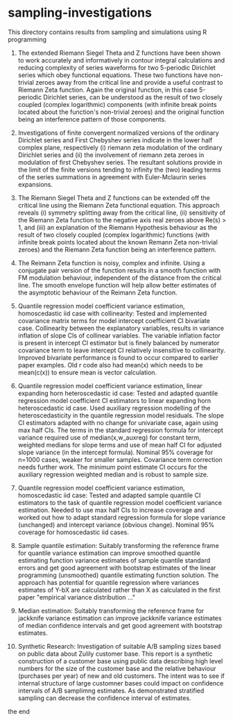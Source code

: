 # sampling-investigations

This directory contains results from sampling and simulations using R programming

1. The extended Riemann Siegel Theta and Z functions have been shown to work accurately and informatively in contour integral calculations and reducing complexity of series waveforms for two 5-periodic Dirichlet series which obey functional equations. These two functions have non-trivial zeroes away from the critical line and provide a useful contrast to Riemann Zeta function. Again the original function, in this case 5-periodic Dirichlet series, can be understood as the result of two closely coupled (complex logarithmic) components (with infinite break points located about the function's non-trivial zeroes) and the original function being an interference pattern of those components.

2. Investigations of finite convergent normalized versions of the ordinary Dirichlet series and First Chebyshev series indicate in the lower half complex plane, respectively (i) riemann zeta modulation of the ordinary Dirichlet series and (ii) the involvement of riemann zeta zeroes in modulation of first Chebyshev series. The resultant solutions provide in the limit of the finite versions tending to infinity the (two) leading terms of the series summations in agreement with Euler-Mclaurin series expansions.

3. The Riemann Siegel Theta and Z functions can be extended off the critical line using the Riemann Zeta functional equation. This approach reveals (i) symmetry splitting away from the critical line, (ii) sensitivity of the Riemann Zeta function to the negative axis real zeroes above Re(s) > 1, and (iii) an explanation of the Riemann Hypothesis behaviour as the result of two closely coupled (complex logarithmic) functions (with infinite break points located about the known Remann Zeta non-trivial zeroes) and the Riemann Zeta function being an interference pattern.

4. The Reimann Zeta function is noisy, complex and infinite. Using a conjugate pair version of the function results in a smooth function with FM modulation behaviour, independent of the distance from the critical line. The smooth envelope function will help allow better estimates of the asymptotic behaviour of the Reimann Zeta function.
 
5. Quantile regression model coefficient variance estimation, homoscedastic iid case with collinearity: Tested and implemented covariance matrix terms for model intercept coefficient CI bivariate case. Collinearity between the explanatory variables, results in variance inflation of slope CIs of collinear variables. The variable inflation factor is present in intercept CI estimator but is finely balanced by numerator covariance term to leave intercept CI relatively insensitive to collinearity. Improved bivariate performance is found to occur compared to earlier paper examples. Old r code also had mean(x) which needs to be mean(c(x)) to ensure mean is vector calculation.
 
6. Quantile regression model coefficient variance estimation, linear expanding horn heteroscedastic id case: Tested and adapted quantile regression model coefficient CI estimators to linear expanding horn heteroscedastic id case. Used auxiliary regression modelling of the heteroscedasticity in the quantile regression model residuals. The slope CI estimators adapted with no change for univariate case, again using max half CIs. The terms in the standard regression formula for intercept variance required use of median(x,w_auxreg) for constant term, weighted medians for slope terms and use of mean half CI for adjusted slope variance (in the intercept formula). Nominal 95% coverage for n=1000 cases, weaker for smaller samples. Covariance term correction needs further work. The minimum point estimate CI occurs for the auxiliary regression weighted median and is robust to sample size.

7. Quantile regression model coefficient variance estimation, homoscedastic iid case: Tested and adapted sample quantile CI estimators to the task of quantile regression model coefficient variance estimation. Needed to use max half CIs to increase coverage and worked out how to adapt standard regression formula for slope variance (unchanged) and intercept variance (obvious change). Nominal 95% coverage for homoscedastic iid cases.

8. Sample quantile estimation: Suitably transforming the reference frame for quantile variance estimation can improve smoothed quantile estimating function variance estimates of sample quantile standard errors and get good agreement with bootstrap estimates of the linear programming (unsmoothed) quantile estimating function solution. The approach has potential for quantile regression where variances estimates of Y-bX are calculated rather than X as calculated in the first paper "empirical variance distribution ..."

9. Median estimation: Suitably transforming the reference frame for jackknife variance estimation can improve jackknife variance estimates of median confidence intervals and get good agreement with bootstrap estimates.  

10. Synthetic Research: Investigation of suitable A/B sampling sizes based on public data about Zulily customer base. This report is a synthetic construction of a customer base using public data describing high level numbers for the size of the customer base and the relative behaviour (purchases per year) of new and old customers. The intent was to see if internal structure of large customner bases could impact on confidence intervals of A/B samplimng estimates. As demonstrated stratified sampling can decrease the confidence interval of estimates. 

the end
